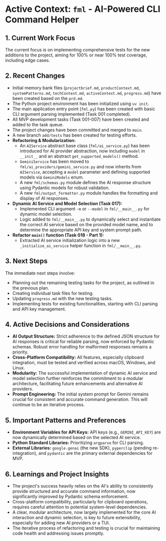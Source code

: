 # Active Context: `fml` - AI-Powered CLI Command Helper

## 1. Current Work Focus

The current focus is on implementing comprehensive tests for the new additions to the project, aiming for 100% or near 100% test coverage, including edge cases.

## 2. Recent Changes

- Initial memory bank files (`projectbrief.md`, `productContext.md`, `systemPatterns.md`, `techContext.md`, `activeContext.md`, `progress.md`) have been created based on the `prd.md`.
- The Python project environment has been initialized using `uv init`.
- The main application entry point (`fml.py`) has been created with basic CLI argument parsing implemented (Task 001 completed).
- All MVP development tasks (Task 001-007) have been created and added to the task queue.
- The project changes have been committed and merged to `main`.
- A new branch `add/tests` has been created for testing efforts.
- **Refactoring & Modularization:**
  - An `AIService` abstract base class (`fml/ai_service.py`) has been introduced for AI provider abstraction, now including `model` in `__init__` and an abstract `get_supported_models()` method.
  - `GeminiService` has been moved to `fml/ai_providers/gemini_service.py` and now inherits from `AIService`, accepting a `model` parameter and defining supported models via `GeminiModels` enum.
  - A new `fml/schemas.py` module defines the AI response structure using Pydantic models for robust validation.
  - A new `fml/output_formatter.py` module handles the formatting and display of AI responses.
- **Dynamic AI Service and Model Selection (Task 017):**
  - Implemented CLI argument `-m` or `--model` in `fml/__main__.py` for dynamic model selection.
  - Logic added to `fml/__main__.py` to dynamically select and instantiate the correct AI service based on the provided model name, and to determine the appropriate API key and system prompt path.
- **Refactor `main()` function (Task 018 - Part 1):**
  - Extracted AI service initialization logic into a new `_initialize_ai_service` helper function in `fml/__main__.py`.

## 3. Next Steps

The immediate next steps involve:

- Planning out the remaining testing tasks for the project, as outlined in the previous plan.
- Creating individual task files for testing.
- Updating `progress.md` with the new testing tasks.
- Implementing tests for existing functionalities, starting with CLI parsing and API key management.

## 4. Active Decisions and Considerations

- **AI Output Structure:** Strict adherence to the defined JSON structure for AI responses is critical for reliable parsing, now enforced by Pydantic schemas. Robust error handling for malformed responses remains a priority.
- **Cross-Platform Compatibility:** All features, especially clipboard integration, must be tested and verified across macOS, Windows, and Linux.
- **Modularity:** The successful implementation of dynamic AI service and model selection further reinforces the commitment to a modular architecture, facilitating future enhancements and alternative AI providers.
- **Prompt Engineering:** The initial system prompt for Gemini remains crucial for consistent and accurate command generation. This will continue to be an iterative process.

## 5. Important Patterns and Preferences

- **Environment Variables for API Keys:** API keys (e.g., `GEMINI_API_KEY`) are now dynamically determined based on the selected AI service.
- **Python Standard Libraries:** Prioritizing `argparse` for CLI parsing.
- **External Libraries:** `google.genai` (the new SDK), `pyperclip` (pending re-integration), and `pydantic` are the primary external dependencies for MVP.

## 6. Learnings and Project Insights

- The project's success heavily relies on the AI's ability to consistently provide structured and accurate command information, now significantly improved by Pydantic schema enforcement.
- Cross-platform compatibility, particularly for clipboard operations, requires careful attention to potential system-level dependencies.
- A clear, modular architecture, now largely implemented for the core AI interaction and dynamic selection, is key to future extensibility, especially for adding new AI providers or a TUI.
- The iterative process of refactoring and testing is crucial for maintaining code health and addressing issues promptly.
